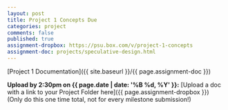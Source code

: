 ```yaml
---
layout: post
title: Project 1 Concepts Due
categories: project
comments: false
published: true
assignment-dropbox: https://psu.box.com/v/project-1-concepts
assignment-doc: projects/speculative-design.html
---
```


[Project 1 Documentation]({{ site.baseurl }}/{{ page.assignment-doc }})  

**Upload by 2:30pm on {{ page.date | date: '%B %d, %Y' }}:** [Upload a doc with a link to your Project Folder here]({{ page.assignment-dropbox }}) (Only do this one time total, not for every milestone submission!)
